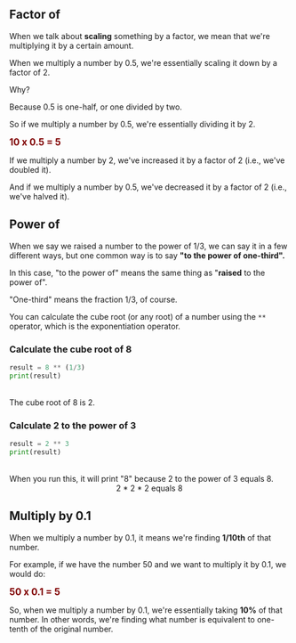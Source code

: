 ## Factor of

When we talk about **scaling** something by a factor, we mean that we're multiplying it by a certain amount.

When we multiply a number by 0.5, we're essentially scaling it down by a factor of 2.

Why?

Because 0.5 is one-half, or one divided by two.

So if we multiply a number by 0.5, we're essentially dividing it by 2.

<span style="color: maroon; font-weight:bold; font-size: larger">10 x 0.5 = 5</span>

If we multiply a number by 2, we've increased it by a factor of 2 (i.e., we've doubled it).

And if we multiply a number by 0.5, we've decreased it by a factor of 2 (i.e., we've halved it).

## Power of

When we say we raised a number to the power of 1/3, we can say it in a few different ways, but one common way is to say **"to the power of one-third".**

In this case, "to the power of" means the same thing as "**raised** to the power of".

"One-third" means the fraction 1/3, of course.

You can calculate the cube root (or any root) of a number using the `**` operator, which is the exponentiation operator.

### Calculate the cube root of 8

```python
result = 8 ** (1/3)
print(result)
```

<br>
The cube root of 8 is 2.


### Calculate 2 to the power of 3

```python
result = 2 ** 3
print(result)
```

<br>
When you run this, it will print "8" because 2 to the power of 3 equals 8.

<center>2 * 2 * 2 equals 8</center>


## Multiply by 0.1

When we multiply a number by 0.1, it means we're finding **1/10th** of that number.

For example, if we have the number 50 and we want to multiply it by 0.1, we would do:

<span style="color: maroon; font-weight:bold; font-size: larger">50 x 0.1 = 5</span>

So, when we multiply a number by 0.1, we're essentially taking **10%** of that number. In other words, we're finding what number is equivalent to one-tenth of the original number.

<br>
